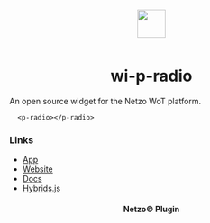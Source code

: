 <div align="center">
  <a href="https://netzo.io" target="_blank" >
    <img height="50" src="https://raw.githubusercontent.com/netzoio/plugins/main/plugins/widgets/wi-p-radio/src/assets/icon.svg" style="margin: 12px 0px">
  </a>

  <h1>wi-p-radio</h1>
</div>

An open source widget for the Netzo WoT platform.

```showcase
  <p-radio></p-radio>
```

### Links

- [App](https://app.netzo.io)
- [Website](https://netzo.io)
- [Docs](https://docs.netzo.io)
- [Hybrids.js](https://hybrids.js.org)

<div align="center">
  <h4>Netzo© Plugin</h4>
</div>
